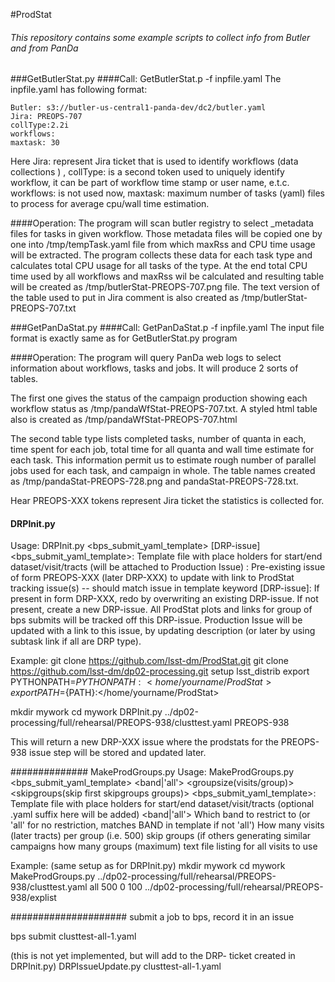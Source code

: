 #ProdStat
###### This repository contains some example scripts to collect info from Butler and from PanDa
###GetButlerStat.py
####Call: GetButlerStat.p -f inpfile.yaml
 The inpfile.yaml has following format:
```
Butler: s3://butler-us-central1-panda-dev/dc2/butler.yaml
Jira: PREOPS-707
collType:2.2i
workflows: 
maxtask: 30
```
Here  Jira: represent Jira ticket that is used to identify workflows (data collections ) ,
collType: is a second token used to uniquely identify workflow, it can be part of workflow time stamp
or user name, e.t.c.
workflows: is not used now,
maxtask: maximum number of tasks (yaml) files to process for average cpu/wall time estimation.

####Operation:
The program will scan butler registry to select _metadata files for tasks in 
given workflow. Those metadata files will be copied one by one into 
/tmp/tempTask.yaml file from which maxRss and CPU time usage will be 
extracted.
The program collects these data for each task type and calculates total CPU usage for
all tasks of the type. At the end total CPU time used by all workflows and
maxRss wil be calculated and resulting table will be created as
/tmp/butlerStat-PREOPS-707.png file. The text version of the table used to put in Jira comment is also created
as /tmp/butlerStat-PREOPS-707.txt

###GetPanDaStat.py
####Call: GetPanDaStat.p -f inpfile.yaml
The input file format is exactly same as for GetButlerStat.py program

####Operation:
The program will query PanDa web logs to select information about workflows,
tasks and jobs. It will produce 2 sorts of tables.

The first one gives the status of the campaign
production showing each workflow status as /tmp/pandaWfStat-PREOPS-707.txt.
A styled html table also is created as /tmp/pandaWfStat-PREOPS-707.html

The second table type lists completed tasks, number of quanta in each, time spent for each job,
total time for all quanta and wall time estimate for each task. This information permit us to estimate rough number of
parallel jobs used for each task, and campaign in whole.
The table names created as /tmp/pandaStat-PREOPS-728.png and pandaStat-PREOPS-728.txt.

Hear PREOPS-XXX tokens represent Jira ticket the statistics is collected for.


#### DRPInit.py 
Usage: DRPInit.py <bps_submit_yaml_template> <Production Issue> [DRP-issue]
  <bps_submit_yaml_template>: Template file with place holders for start/end dataset/visit/tracts (will be attached to Production Issue)
  <Production Issue>: Pre-existing issue of form PREOPS-XXX (later DRP-XXX) to update with link to ProdStat tracking issue(s) -- should match issue in template keyword 
  [DRP-issue]: If present in form DRP-XXX, redo by overwriting an existing DRP-issue. If not present, create a new DRP-issue.  All ProdStat plots and links for group of bps submits will be tracked off this DRP-issue.  Production Issue will be updated with a link to this issue, by updating description (or later by using subtask link if all are DRP type). 

Example: 
git clone https://github.com/lsst-dm/ProdStat.git
git clone https://github.com/lsst-dm/dp02-processing.git
setup lsst_distrib
export PYTHONPATH=${PYTHONPATH}:<home/yourname/ProdStat>
export PATH=${PATH}:</home/yourname/ProdStat>

mkdir mywork
cd mywork
DRPInit.py ../dp02-processing/full/rehearsal/PREOPS-938/clusttest.yaml PREOPS-938

This will return a new DRP-XXX issue where the  prodstats for the PREOPS-938 issue step will be stored
and updated later.


############## MakeProdGroups.py 
Usage: MakeProdGroups.py <bps_submit_yaml_template> <band|'all'> <groupsize(visits/group)> <skipgroups(skip first skipgroups groups)> <ngroups> <explist>
  <bps_submit_yaml_template>: Template file with place holders for start/end dataset/visit/tracts (optional .yaml suffix here will be added)
 <band|'all'> Which band to restrict to (or 'all' for no restriction, matches BAND in template if not 'all')
 <groupsize> How many visits (later tracts) per group (i.e. 500)
 <skipgroups> skip <skipgroups> groups (if others generating similar campaigns
 <ngroups> how many groups (maximum)
 <explist> text file listing <band1> <exposure1> for all visits to use

Example: (same setup as for DRPInit.py)
mkdir mywork
cd mywork
MakeProdGroups.py ../dp02-processing/full/rehearsal/PREOPS-938/clusttest.yaml  all 500 0 100 ../dp02-processing/full/rehearsal/PREOPS-938/explist

 

##################### submit a job to bps, record it in an issue

bps submit clusttest-all-1.yaml

(this is not yet implemented, but will add to the DRP- ticket created in DRPInit.py)
DRPIssueUpdate.py clusttest-all-1.yaml 
